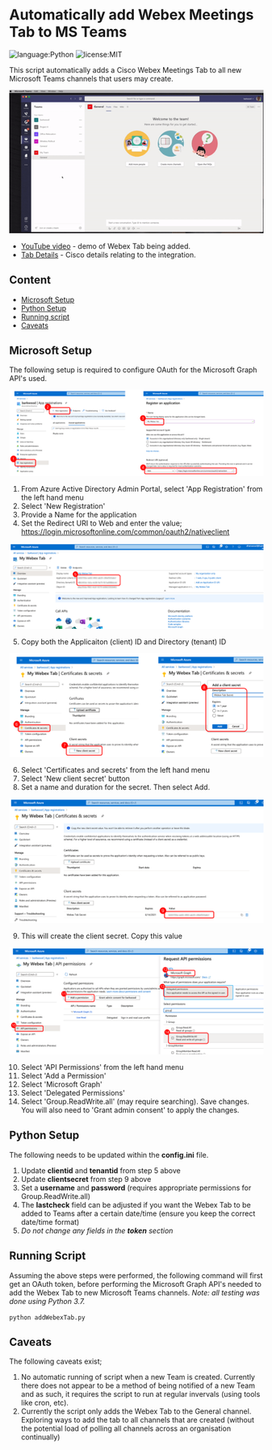 # Automatically add Webex Meetings Tab to MS Teams
![language:Python](https://img.shields.io/badge/Language-Python-blue.svg?style=flat-square)
![license:MIT](https://img.shields.io/badge/License-MIT-green.svg?style=flat-square)

This script automatically adds a Cisco Webex Meetings Tab to all new Microsoft Teams channels that users may create.

![sample](./static/images/addWebexTab.gif)

- [YouTube video](https://www.youtube.com/watch?v=Waone1IG_ag) - demo of Webex Tab being added.
- [Tab Details](https://help.webex.com/ia89ccb/) - Cisco details relating to the integration.


## Content
* [Microsoft Setup](#microsoft-setup)
* [Python Setup](#python-setup)
* [Running script](#running-script)
* [Caveats](#caveats)

## Microsoft Setup

The following setup is required to configure OAuth for the Microsoft Graph API's used.

![step1](./static/images/azure1.png)

1. From Azure Active Directory Admin Portal, select 'App Registration' from the left hand menu
2. Select 'New Registration'
3. Provide a Name for the application
4. Set the Redirect URI to Web and enter the value; https://login.microsoftonline.com/common/oauth2/nativeclient

![step2](./static/images/azure2.png)

5. Copy both the Applicaiton (client) ID and Directory (tenant) ID

![step3](./static/images/azure3.png)

6. Select 'Certificates and secrets' from the left hand menu
7. Select 'New client secret' button
8. Set a name and duration for the secret. Then select Add.

![step4](./static/images/azure4.png)

9. This will create the client secret. Copy this value

![step5](./static/images/azure5.png)

10. Select 'API Permissions' from the left hand menu
11. Select 'Add a Permission'
12. Select 'Microsoft Graph'
13. Select 'Delegated Permissions'
14. Select 'Group.ReadWrite.all' (may require searching). Save changes. You will also need to 'Grant admin consent' to apply the changes.

## Python Setup

The following needs to be updated within the **config.ini** file.
1. Update **clientid** and **tenantid** from step 5 above
2. Update **clientsecret** from step 9 above
3. Set a **username** and **password** (requires appropriate permissions for Group.ReadWrite.all)
4. The **lastcheck** field can be adjusted if you want the Webex Tab to be added to Teams after a certain date/time (ensure you keep the correct date/time format)
5. _Do not change any fields in the **token** section_

## Running Script
Assuming the above steps were performed, the following command will first get an OAuth token, before performing the Microsoft Graph API's needed to add the Webex Tab to new Microsoft Teams channels. _Note: all testing was done using Python 3.7._

```python addWebexTab.py``` 

## Caveats

The following caveats exist;
1. No automatic running of script when a new Team is created. Currently there does not appear to be a method of being notified of a new Team and as such, it requires the script to run at regular invervals (using tools like cron, etc).
2. Currently the script only adds the Webex Tab to the General channel. Exploring ways to add the tab to all channels that are created (without the potential load of polling all channels across an organisation continually)
